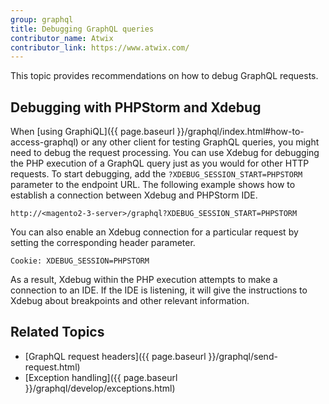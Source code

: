 ```yaml
---
group: graphql
title: Debugging GraphQL queries
contributor_name: Atwix
contributor_link: https://www.atwix.com/
---
```


This topic provides recommendations on how to debug GraphQL requests.

## Debugging with PHPStorm and Xdebug

When [using GraphiQL]({{ page.baseurl }}/graphql/index.html#how-to-access-graphql) or any other client for testing GraphQL queries, you might need to debug the request processing.
You can use Xdebug for debugging the PHP execution of a GraphQL query just as you would for other HTTP requests.
To start debugging, add the `?XDEBUG_SESSION_START=PHPSTORM` parameter to the endpoint URL.
The following example shows how to establish a connection between Xdebug and PHPStorm IDE.

```
http://<magento2-3-server>/graphql?XDEBUG_SESSION_START=PHPSTORM
```

You can also enable an Xdebug connection for a particular request by setting the corresponding header parameter.

```
Cookie: XDEBUG_SESSION=PHPSTORM
```

As a result, Xdebug within the PHP execution attempts to make a connection to an IDE. If the IDE is listening, it will give the instructions to Xdebug about breakpoints and other relevant information.

## Related Topics

* [GraphQL request headers]({{ page.baseurl }}/graphql/send-request.html)
* [Exception handling]({{ page.baseurl }}/graphql/develop/exceptions.html)
